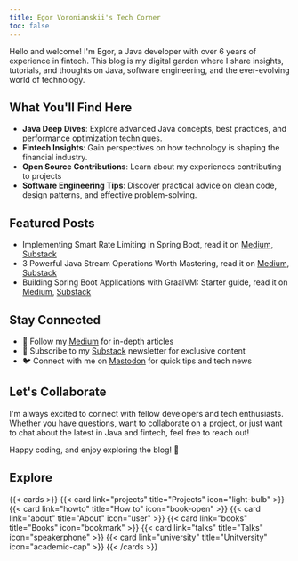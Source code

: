 ```yaml
---
title: Egor Voronianskii's Tech Corner 
toc: false
---
```


Hello and welcome! I'm Egor, a Java developer with over 6 years of experience in fintech. This blog is my digital garden where I share insights, tutorials, and thoughts on Java, software engineering, and the ever-evolving world of technology.

## What You'll Find Here

- **Java Deep Dives**: Explore advanced Java concepts, best practices, and performance optimization techniques.
- **Fintech Insights**: Gain perspectives on how technology is shaping the financial industry.
- **Open Source Contributions**: Learn about my experiences contributing to projects
- **Software Engineering Tips**: Discover practical advice on clean code, design patterns, and effective problem-solving.

## Featured Posts

- Implementing Smart Rate Limiting in Spring Boot, read it on [Medium](https://vrnsky.medium.com/implementing-smart-rate-limiting-in-spring-boot-0d86d41debad), [Substack](https://vrnsky.substack.com/p/implementing-smart-rate-limiting)
- 3 Powerful Java Stream Operations Worth Mastering, read it on [Medium](https://vrnsky.medium.com/3-powerful-java-stream-operations-worth-mastering-3d7f9325e5ac), [Substack](https://vrnsky.substack.com/p/3-powerful-java-stream-operations)
- Building Spring Boot Applications with GraalVM: Starter guide, read it on [Medium](https://medium.com/@vrnsky/building-spring-boot-applications-with-graalvm-starter-guide-0e1aaadf3db5), [Substack](https://vrnsky.substack.com/p/building-spring-boot-applications)

## Stay Connected

- 📘 Follow my [Medium](https://vrnsky.medium.com) for in-depth articles
- 📧 Subscribe to my [Substack](https://vrnsky.substack.com) newsletter for exclusive content
- 🐦 Connect with me on [Mastodon](https://me.dm/@vrnsky) for quick tips and tech news

## Let's Collaborate

I'm always excited to connect with fellow developers and tech enthusiasts. Whether you have questions, want to collaborate on a project, or just want to chat about the latest in Java and fintech, feel free to reach out!

Happy coding, and enjoy exploring the blog! 🚀

## Explore

{{< cards >}}
  {{< card link="projects" title="Projects" icon="light-bulb" >}}
  {{< card link="howto" title="How to" icon="book-open" >}}
  {{< card link="about" title="About" icon="user" >}}
  {{< card link="books" title="Books" icon="bookmark" >}}
  {{< card link="talks" title="Talks" icon="speakerphone" >}}
  {{< card link="university" title="Unitversity" icon="academic-cap" >}}
{{< /cards >}}
